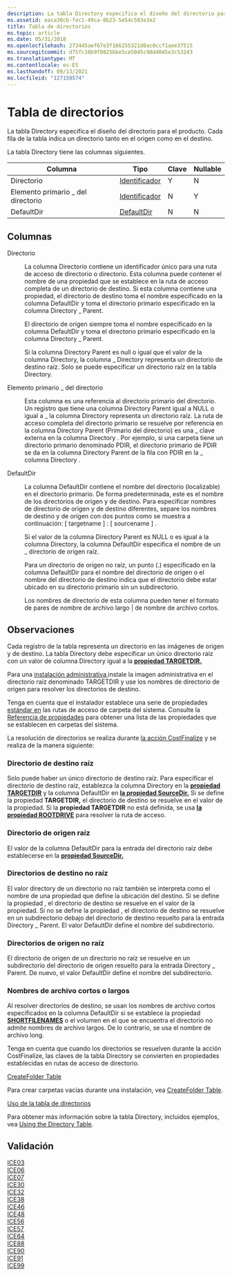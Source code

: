 ```yaml
---
description: La tabla Directory especifica el diseño del directorio para el producto. Cada fila de la tabla indica un directorio tanto en el origen como en el destino.
ms.assetid: eaca30cb-fec1-49ca-8b23-5e54c583e3e2
title: Tabla de directorios
ms.topic: article
ms.date: 05/31/2018
ms.openlocfilehash: 273445aef67e3f166255321d0ac0ccf1aee37515
ms.sourcegitcommit: d75fc10b9f0825bbe5ce5045c90d4045e3c53243
ms.translationtype: MT
ms.contentlocale: es-ES
ms.lasthandoff: 09/13/2021
ms.locfileid: "127158574"
---
```

# <a name="directory-table"></a>Tabla de directorios

La tabla Directory especifica el diseño del directorio para el producto. Cada fila de la tabla indica un directorio tanto en el origen como en el destino.

La tabla Directory tiene las columnas siguientes.



| Columna            | Tipo                         | Clave | Nullable |
|-------------------|------------------------------|-----|----------|
| Directorio         | [Identificador](identifier.md) | Y   | N        |
| Elemento primario \_ del directorio | [Identificador](identifier.md) | N   | Y        |
| DefaultDir        | [DefaultDir](defaultdir.md) | N   | N        |



 

## <a name="columns"></a>Columnas

<dl> <dt>

<span id="Directory"></span><span id="directory"></span><span id="DIRECTORY"></span>Directorio
</dt> <dd>

La columna Directorio contiene un identificador único para una ruta de acceso de directorio o directorio. Esta columna puede contener el nombre de una propiedad que se establece en la ruta de acceso completa de un directorio de destino. Si esta columna contiene una propiedad, el directorio de destino toma el nombre especificado en la columna DefaultDir y toma el directorio primario especificado en la columna Directory \_ Parent.

El directorio de origen siempre toma el nombre especificado en la columna DefaultDir y toma el directorio primario especificado en la columna Directory \_ Parent.

Si la columna Directory Parent es null o igual que el valor de la columna Directory, la columna \_ Directory representa un directorio de destino raíz. Solo se puede especificar un directorio raíz en la tabla Directory.

</dd> <dt>

<span id="Directory_Parent"></span><span id="directory_parent"></span><span id="DIRECTORY_PARENT"></span>Elemento primario \_ del directorio
</dt> <dd>

Esta columna es una referencia al directorio primario del directorio. Un registro que tiene una columna Directory Parent igual a NULL o igual a \_ la columna Directory representa un directorio raíz. La ruta de acceso completa del directorio primario se resuelve por referencia en la columna Directory Parent (Primario del directorio) es una \_ clave externa en la columna Directory . Por ejemplo, si una carpeta tiene un directorio primario denominado PDIR, el directorio primario de PDIR se da en la columna Directory Parent de la fila con PDIR en la \_ columna Directory .

</dd> <dt>

<span id="DefaultDir"></span><span id="defaultdir"></span><span id="DEFAULTDIR"></span>DefaultDir
</dt> <dd>

La columna DefaultDir contiene el nombre del directorio (localizable) en el directorio primario. De forma predeterminada, este es el nombre de los directorios de origen y de destino. Para especificar nombres de directorio de origen y de destino diferentes, separe los nombres de destino y de origen con dos puntos como se muestra a continuación: \[ targetname \] : \[ sourcename \] .

Si el valor de la columna Directory Parent es NULL o es igual a la columna Directory, la columna DefaultDir especifica el nombre de un \_ directorio de origen raíz.

Para un directorio de origen no raíz, un punto (.) especificado en la columna DefaultDir para el nombre del directorio de origen o el nombre del directorio de destino indica que el directorio debe estar ubicado en su directorio primario sin un subdirectorio.

Los nombres de directorio de esta columna pueden tener el formato de pares de nombre de archivo largo \| de nombre de archivo cortos.

</dd> </dl>

## <a name="remarks"></a>Observaciones

Cada registro de la tabla representa un directorio en las imágenes de origen y de destino. La tabla Directory debe especificar un único directorio raíz con un valor de columna Directory igual a la [**propiedad TARGETDIR.**](targetdir.md)

Para una [instalación administrativa,](administrative-installation.md)instale la imagen administrativa en el directorio raíz denominado TARGETDIR y use los nombres de directorio de origen para resolver los directorios de destino.

Tenga en cuenta que el instalador establece una serie de propiedades [estándar en](properties.md) las rutas de acceso de carpeta del sistema. Consulte la [Referencia de propiedades](property-reference.md) para obtener una lista de las propiedades que se establecen en carpetas del sistema.

La resolución de directorios se realiza durante [la acción CostFinalize](costfinalize-action.md) y se realiza de la manera siguiente:

### <a name="root-destination-directory"></a>Directorio de destino raíz

Solo puede haber un único directorio de destino raíz. Para especificar el directorio de destino raíz, establezca la columna Directory en la [**propiedad TARGETDIR**](targetdir.md) y la columna DefaultDir en [**la propiedad SourceDir.**](sourcedir.md) Si se define la propiedad **TARGETDIR,** el directorio de destino se resuelve en el valor de la propiedad. Si la **propiedad TARGETDIR** no está definida, se usa [**la propiedad ROOTDRIVE**](rootdrive.md) para resolver la ruta de acceso.

### <a name="root-source-directory"></a>Directorio de origen raíz

El valor de la columna DefaultDir para la entrada del directorio raíz debe establecerse en la [**propiedad SourceDir.**](sourcedir.md)

### <a name="non-root-destination-directories"></a>Directorios de destino no raíz

El valor directory de un directorio no raíz también se interpreta como el nombre de una propiedad que define la ubicación del destino. Si se define la propiedad , el directorio de destino se resuelve en el valor de la propiedad. Si no se define la propiedad , el directorio de destino se resuelve en un subdirectorio debajo del directorio de destino resuelto para la entrada Directory \_ Parent. El valor DefaultDir define el nombre del subdirectorio.

### <a name="non-root-source-directories"></a>Directorios de origen no raíz

El directorio de origen de un directorio no raíz se resuelve en un subdirectorio del directorio de origen resuelto para la entrada Directory \_ Parent. De nuevo, el valor DefaultDir define el nombre del subdirectorio.

### <a name="short-or-long-file-names"></a>Nombres de archivo cortos o largos

Al resolver directorios de destino, se usan los nombres de archivo cortos especificados en la columna DefaultDir si se establece la propiedad [**SHORTFILENAMES**](shortfilenames.md) o el volumen en el que se encuentra el directorio no admite nombres de archivo largos. De lo contrario, se usa el nombre de archivo long.

Tenga en cuenta que cuando los directorios se resuelven durante la [](properties.md) acción CostFinalize, las claves de la tabla Directory se convierten en propiedades establecidas en rutas de acceso de directorio.

[CreateFolder Table](createfolder-table.md)

Para crear carpetas vacías durante una instalación, vea [CreateFolder Table](createfolder-table.md).

[Uso de la tabla de directorios](using-the-directory-table.md)

Para obtener más información sobre la tabla Directory, incluidos ejemplos, vea [Using the Directory Table](using-the-directory-table.md).

## <a name="validation"></a>Validación

<dl>

[ICE03](ice03.md)  
[ICE06](ice06.md)  
[ICE07](ice07.md)  
[ICE30](ice30.md)  
[ICE32](ice32.md)  
[ICE38](ice38.md)  
[ICE46](ice46.md)  
[ICE48](ice48.md)  
[ICE56](ice56.md)  
[ICE57](ice57.md)  
[ICE64](ice64.md)  
[ICE88](ice88.md)  
[ICE90](ice90.md)  
[ICE91](ice91.md)  
[ICE99](ice99.md)  
</dl>

 

 



